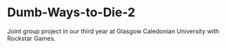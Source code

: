 # Dumb-Ways-to-Die-2
Joint group project in our third year at Glasgow Caledonian University with Rockstar Games.

